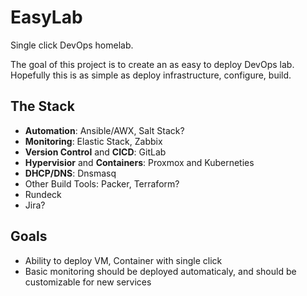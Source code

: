 # EasyLab
Single click DevOps homelab.

The goal of this project is to create an as easy to deploy DevOps lab. Hopefully this is as simple as deploy infrastructure, configure, build.

## The Stack
- __Automation__: Ansible/AWX, Salt Stack?
- __Monitoring__: Elastic Stack, Zabbix
- __Version Control__ and __CICD__: GitLab
- __Hypervisior__ and __Containers__: Proxmox and Kuberneties
- __DHCP/DNS__: Dnsmasq
- Other Build Tools: Packer, Terraform?
- Rundeck
- Jira?

## Goals
- Ability to deploy VM, Container with single click
- Basic monitoring should be deployed automaticaly, and should be customizable for new services
